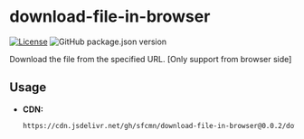 # download-file-in-browser

[![License](https://img.shields.io/badge/license-Apache%202-4EB1BA.svg)](https://www.apache.org/licenses/LICENSE-2.0.html)
![GitHub package.json version](https://img.shields.io/github/package-json/v/sfcmn/download-file-in-browser)

Download the file from the specified URL. [Only support from browser side]

## Usage

- **CDN:**
  ```html
  https://cdn.jsdelivr.net/gh/sfcmn/download-file-in-browser@0.0.2/download.js
  ```
